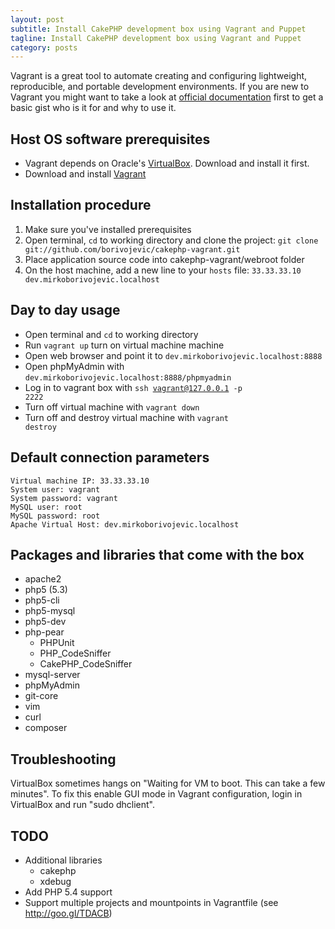 ```yaml
---
layout: post
subtitle: Install CakePHP development box using Vagrant and Puppet
tagline: Install CakePHP development box using Vagrant and Puppet
category: posts
---
```


Vagrant is a great tool to automate creating and configuring lightweight, reproducible, and portable development environments. If you are new to Vagrant you might want to take a look at [official documentation](http://docs.vagrantup.com/v2/why-vagrant/index.html) first to get a basic gist who is it for and why to use it.

## Host OS software prerequisites

- Vagrant depends on Oracle's [VirtualBox][]. Download and install it first.
- Download and install [Vagrant][]

## Installation procedure

1. Make sure you've installed prerequisites
2. Open terminal, <code>cd</code> to working directory and clone the project:
    <code>git clone git://github.com/borivojevic/cakephp-vagrant.git</code>
3. Place application source code into cakephp-vagrant/webroot folder
4. On the host machine, add a new line to your <code>hosts</code> file:
    <code>33.33.33.10 dev.mirkoborivojevic.localhost</code>

## Day to day usage

- Open terminal and <code>cd</code> to working directory
- Run <code>vagrant up</code> turn on virtual machine machine
- Open web browser and point it to <code>dev.mirkoborivojevic.localhost:8888</code>
- Open phpMyAdmin with <code>dev.mirkoborivojevic.localhost:8888/phpmyadmin</code>
- Log in to vagrant box with <code>ssh vagrant@127.0.0.1 -p 2222</code>
- Turn off virtual machine with <code>vagrant down</code>
- Turn off and destroy virtual machine with <code>vagrant destroy</code>

## Default connection parameters

    Virtual machine IP: 33.33.33.10
    System user: vagrant
    System password: vagrant
    MySQL user: root
    MySQL password: root
    Apache Virtual Host: dev.mirkoborivojevic.localhost

## Packages and libraries that come with the box

- apache2
- php5 (5.3)
- php5-cli
- php5-mysql
- php5-dev
- php-pear
    - PHPUnit
    - PHP_CodeSniffer
    - CakePHP_CodeSniffer
- mysql-server
- phpMyAdmin
- git-core
- vim
- curl
- composer

## Troubleshooting

VirtualBox sometimes hangs on "Waiting for VM to boot. This can take a few minutes". To fix this enable GUI mode in Vagrant configuration, login in VirtualBox and run "sudo dhclient".

## TODO

- Additional libraries
    - cakephp
    - xdebug
- Add PHP 5.4 support
- Support multiple projects and mountpoints in Vagrantfile (see http://goo.gl/TDACB)

[Vagrant]: http://downloads.vagrantup.com/tags/v1.0.3
[VirtualBox]: http://www.virtualbox.org/wiki/Downloads